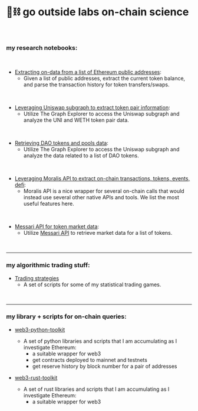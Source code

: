 # 🧱⛓ go outside labs on-chain science 

<br>

### my research notebooks:

<br>
    

* [Extracting on-data from a list of Ethereum public addresses](on-chain-data-by-address):
    * Given a list of public addresses, extract the current token balance, and parse the transaction history for token transfers/swaps.

<br>

* [Leveraging Uniswap subgraph to extract token pair information](uniswap-data):
    * Utilize The Graph Explorer to access the Uniswap subgraph and analyze the UNI and WETH token pair data. 

<br>
    

* [Retrieving DAO tokens and pools data](dao-data):
    * Utilize The Graph Explorer to access the Uniswap subgraph and analyze the data related to a list of DAO tokens.


<br>
    

* [Leveraging Moralis API to extract on-chain transactions, tokens, events, defi](moralis-tokens-and-txs):
    * Moralis API is a nice wrapper for several on-chain calls that would instead use several other native APIs and tools. We list the most useful features here.


<br>
    

* [Messari API for token market data](messari-assets-data):
    * Utilize [Messari API](https://messari.io/api) to retrieve market data for a list of tokens.


<br>

----

### my algorithmic trading stuff:

* [Trading strategies](trading-bots-and-scripts/)
    * A set of scripts for some of my statistical trading games.


<br>

----

### my library + scripts for on-chain queries:

* [web3-python-toolkit](web3-python-toolkit)
    * A set of python libraries and scripts that I am accumulating as I investigate Ethereum:
        - a suitable wrapper for web3 
        - get contracts deployed to mainnet and testnets
        - get reserve history by block number for a pair of addresses

* [web3-rust-toolkit](web3-rust-toolkit)
    * A set of rust libraries and scripts that I am accumulating as I investigate Ethereum:
        - a suitable wrapper for web3